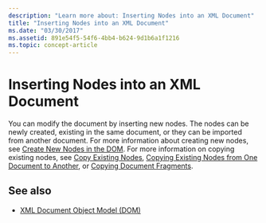 ```yaml
---
description: "Learn more about: Inserting Nodes into an XML Document"
title: "Inserting Nodes into an XML Document"
ms.date: "03/30/2017"
ms.assetid: 891e54f5-54f6-4bb4-b624-9d1b6a1f1216
ms.topic: concept-article
---
```

# Inserting Nodes into an XML Document

You can modify the document by inserting new nodes. The nodes can be newly created, existing in the same document, or they can be imported from another document. For more information about creating new nodes, see [Create New Nodes in the DOM](create-new-nodes-in-the-dom.md). For more information on copying existing nodes, see [Copy Existing Nodes](copy-existing-nodes.md), [Copying Existing Nodes from One Document to Another](copying-existing-nodes-from-one-document-to-another.md), or [Copying Document Fragments](copying-document-fragments.md).  
  
## See also

- [XML Document Object Model (DOM)](xml-document-object-model-dom.md)
